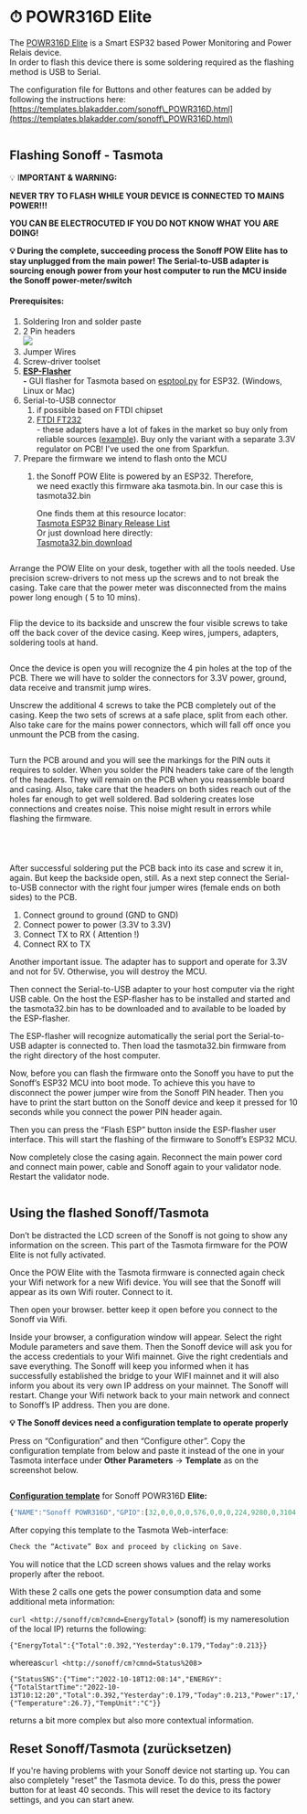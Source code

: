 # ⏱ POWR316D Elite

The [POWR316D Elite](https://www.amazon.de/Energiemessung-%C3%9Cberlastschutz-Energieeinsparung-Reichweite-Sprachsteuerung/dp/B09XB3RZB9/ref=sr\_1\_2?\_\_mk\_de\_DE=%C3%85M%C3%85%C5%BD%C3%95%C3%91\&keywords=Sonoff%2BPOWR3\&sr=8-2\&th=1) is a Smart ESP32 based Power Monitoring and Power Relais device.\
In order to flash this device there is some soldering required as the flashing method is USB to Serial.

The configuration file for Buttons and other features can be added by following the instructions here: [https://templates.blakadder.com/sonoff\_POWR316D.html](https://templates.blakadder.com/sonoff\_POWR316D.html)

<figure><img src="../../.gitbook/assets/image (2) (1).png" alt=""><figcaption></figcaption></figure>

## Flashing Sonoff - Tasmota

💡 I**MPORTANT & WARNING:**

**NEVER TRY TO FLASH WHILE YOUR DEVICE IS CONNECTED TO MAINS POWER!!!**

**YOU CAN BE ELECTROCUTED IF YOU DO NOT KNOW WHAT YOU ARE DOING!**



**💡 During the complete, succeeding process the Sonoff POW Elite has to stay unplugged from the main power! The Serial-to-USB adapter is sourcing enough power from your host computer to run the MCU inside the Sonoff power-meter/switch**



#### Prerequisites:

1. Soldering Iron and solder paste
2. 2 Pin headers\
   ![](<../../.gitbook/assets/image (8) (1).png>)
3. Jumper Wires
4. Screw-driver toolset
5. [**ESP-Flasher**](https://github.com/Jason2866/ESP\_Flasher)\
   **-** GUI flasher for Tasmota based on [esptool.py](http://esptool.py) for ESP32. (Windows, Linux or Mac)
6. Serial-to-USB connector
   1. if possible based on FTDI chipset
   2. [FTDI FT232](https://www.ftdichip.com/Products/ICs/FT232R.htm)\
      \- these adapters have a lot of fakes in the market so buy only from reliable sources ([example](https://www.sparkfun.com/products/13746)). Buy only the variant with a separate 3.3V regulator on PCB! I’ve used the one from Sparkfun.
7. Prepare the firmware we intend to flash onto the MCU
   1.  the Sonoff POW Elite is powered by an ESP32. Therefore,\
       we need exactly this firmware aka tasmota.bin. In our case this is tasmota32.bin

       One finds them at this resource locator:\
       [Tasmota ESP32 Binary Release List](http://ota.tasmota.com/tasmota32/release/)\
       Or just download here directly:\
       [Tasmota32.bin download](https://ota.tasmota.com/tasmota32/release/tasmota32.bin)

<figure><img src="../../.gitbook/assets/image (9) (1).png" alt=""><figcaption></figcaption></figure>

Arrange the POW Elite on your desk, together with all the tools needed. Use precision screw-drivers to not mess up the screws and to not break the casing. Take care that the power meter was disconnected from the mains power long enough ( 5 to 10 mins).

<figure><img src="../../.gitbook/assets/image (10) (1).png" alt=""><figcaption></figcaption></figure>

Flip the device to its backside and unscrew the four visible screws to take off the back cover of the device casing. Keep wires, jumpers, adapters, soldering tools at hand.

<figure><img src="../../.gitbook/assets/image (14) (1).png" alt=""><figcaption></figcaption></figure>

Once the device is open you will recognize the 4 pin holes at the top of the PCB. There we will have to solder the connectors for 3.3V power, ground, data receive and transmit jump wires.

Unscrew the additional 4 screws to take the PCB completely out of the casing. Keep the two sets of screws at a safe place, split from each other. Also take care for the mains power connectors, which will fall off once you unmount the PCB from the casing.

<figure><img src="../../.gitbook/assets/image (13) (1).png" alt=""><figcaption></figcaption></figure>

Turn the PCB around and you will see the markings for the PIN outs it requires to solder. When you solder the PIN headers take care of the length of the headers. They will remain on the PCB when you reassemble board and casing. Also, take care that the headers on both sides reach out of the holes far enough to get well soldered. Bad soldering creates lose connections and creates noise. This noise might result in errors while flashing the firmware.

<figure><img src="../../.gitbook/assets/image (15) (1).png" alt=""><figcaption></figcaption></figure>



<figure><img src="../../.gitbook/assets/image (16) (1).png" alt=""><figcaption></figcaption></figure>

<figure><img src="../../.gitbook/assets/image (17) (1).png" alt=""><figcaption></figcaption></figure>

<figure><img src="../../.gitbook/assets/image (19).png" alt=""><figcaption></figcaption></figure>

After successful soldering put the PCB back into its case and screw it in, again. But keep the backside open, still. As a next step connect the Serial-to-USB connector with the right four jumper wires (female ends on both sides) to the PCB.

1. Connect ground to ground (GND to GND)
2. Connect power to power (3.3V to 3.3V)
3. Connect TX to RX ( Attention !)
4. Connect RX to TX

Another important issue. The adapter has to support and operate for 3.3V and not for 5V. Otherwise, you will destroy the MCU.

Then connect the Serial-to-USB adapter to your host computer via the right USB cable. On the host the ESP-flasher has to be installed and started and the tasmota32.bin has to be downloaded and to available to be loaded by the ESP-flasher.

The ESP-flasher will recognize automatically the serial port the Serial-to-USB adapter is connected to. Then load the tasmota32.bin firmware from the right directory of the host computer.

Now, before you can flash the firmware onto the Sonoff you have to put the Sonoff’s ESP32 MCU into boot mode. To achieve this you have to disconnect the power jumper wire from the Sonoff PIN header. Then you have to print the start button on the Sonoff device and keep it pressed for 10 seconds while you connect the power PIN header again.

Then you can press the “Flash ESP” button inside the ESP-flasher user interface. This will start the flashing of the firmware to Sonoff’s ESP32 MCU.

Now completely close the casing again. Reconnect the main power cord and connect main power, cable and Sonoff again to your validator node. Restart the validator node.

<figure><img src="../../.gitbook/assets/image (20).png" alt=""><figcaption></figcaption></figure>

## Using the flashed Sonoff/Tasmota

Don’t be distracted the LCD screen of the Sonoff is not going to show any information on the screen. This part of the Tasmota firmware for the POW Elite is not fully activated.

Once the POW Elite with the Tasmota firmware is connected again check your Wifi network for a new Wifi device. You will see that the Sonoff will appear as its own Wifi router. Connect to it.

Then open your browser. better keep it open before you connect to the Sonoff via Wifi.

Inside your browser, a configuration window will appear. Select the right Module parameters and save them. Then the Sonoff device will ask you for the access credentials to your Wifi mainnet. Give the right credentials and save everything. The Sonoff will keep you informed when it has successfully established the bridge to your WIFI mainnet and it will also inform you about its very own IP address on your mainnet. The Sonoff will restart. Change your Wifi network back to your main network and connect to Sonoff’s IP address. Then you are done.

**💡 The Sonoff devices need a configuration template to operate properly**

Press on “Configuration” and then “Configure other”. Copy the configuration template from below and paste it instead of the one in your Tasmota interface under **Other Parameters** → **Template** as on the screenshot below.

<figure><img src="../../.gitbook/assets/image (22).png" alt=""><figcaption></figcaption></figure>

[**Configuration template**](https://templates.blakadder.com/sonoff\_POWR316D.html) for Sonoff POWR316D **Elite:**

```jsx
{"NAME":"Sonoff POWR316D","GPIO":[32,0,0,0,0,576,0,0,0,224,9280,0,3104,0,320,0,0,0,0,0,0,9184,9248,9216,0,0,0,0,0,0,0,0,0,0,0,0],"FLAG":0,"BASE":1}
```

After copying this template to the Tasmota Web-interface:

```jsx
Check the “Activate” Box and proceed by clicking on Save.
```



You will notice that the LCD screen shows values and the relay works properly after the reboot.

With these 2 calls one gets the power consumption data and some additional meta information:

`curl <http://sonoff/cm?cmnd=EnergyTotal`> (sonoff) is my nameresolution of the local IP) returns the following:

```
{"EnergyTotal":{"Total":0.392,"Yesterday":0.179,"Today":0.213}}
```

whereas`curl <http://sonoff/cm?cmnd=Status%208`>

```
{"StatusSNS":{"Time":"2022-10-18T12:08:14","ENERGY":{"TotalStartTime":"2022-10-13T10:12:20","Total":0.392,"Yesterday":0.179,"Today":0.213,"Power":17,"ApparentPower":36,"ReactivePower":32,"Factor":0.47,"Voltage":230,"Current":0.156},"ESP32":{"Temperature":26.7},"TempUnit":"C"}}
```

returns a bit more complex but also more contextual information.

## Reset Sonoff/Tasmota (zurücksetzen)

If you're having problems with your Sonoff device not starting up. You can also completely "reset" the Tasmota device. To do this, press the power button for at least 40 seconds. This will reset the device to its factory settings, and you can start anew.
